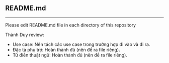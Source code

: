## README.md
---
Please edit README.md file in each directory of this repository

Thành Duy review:
- Use case: Nên tách các use case trong trường hợp đi vào và đi ra.
- Đặc tả phụ trợ: Hoàn thành đủ (nên để ra file riêng).
- Từ điển thuật ngữ: Hoàn thành đủ (nên để ra file riêng).
